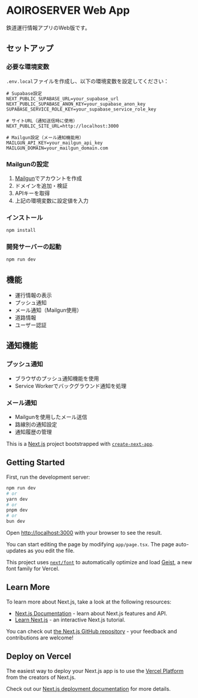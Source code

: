 # AOIROSERVER Web App

鉄道運行情報アプリのWeb版です。

## セットアップ

### 必要な環境変数

`.env.local`ファイルを作成し、以下の環境変数を設定してください：

```env
# Supabase設定
NEXT_PUBLIC_SUPABASE_URL=your_supabase_url
NEXT_PUBLIC_SUPABASE_ANON_KEY=your_supabase_anon_key
SUPABASE_SERVICE_ROLE_KEY=your_supabase_service_role_key

# サイトURL（通知送信時に使用）
NEXT_PUBLIC_SITE_URL=http://localhost:3000

# Mailgun設定（メール通知機能用）
MAILGUN_API_KEY=your_mailgun_api_key
MAILGUN_DOMAIN=your_mailgun_domain.com
```

### Mailgunの設定

1. [Mailgun](https://www.mailgun.com/)でアカウントを作成
2. ドメインを追加・検証
3. APIキーを取得
4. 上記の環境変数に設定値を入力

### インストール

```bash
npm install
```

### 開発サーバーの起動

```bash
npm run dev
```

## 機能

- 運行情報の表示
- プッシュ通知
- メール通知（Mailgun使用）
- 道路情報
- ユーザー認証

## 通知機能

### プッシュ通知
- ブラウザのプッシュ通知機能を使用
- Service Workerでバックグラウンド通知を処理

### メール通知
- Mailgunを使用したメール送信
- 路線別の通知設定
- 通知履歴の管理

This is a [Next.js](https://nextjs.org) project bootstrapped with [`create-next-app`](https://nextjs.org/docs/app/api-reference/cli/create-next-app).

## Getting Started

First, run the development server:

```bash
npm run dev
# or
yarn dev
# or
pnpm dev
# or
bun dev
```

Open [http://localhost:3000](http://localhost:3000) with your browser to see the result.

You can start editing the page by modifying `app/page.tsx`. The page auto-updates as you edit the file.

This project uses [`next/font`](https://nextjs.org/docs/app/building-your-application/optimizing/fonts) to automatically optimize and load [Geist](https://vercel.com/font), a new font family for Vercel.

## Learn More

To learn more about Next.js, take a look at the following resources:

- [Next.js Documentation](https://nextjs.org/docs) - learn about Next.js features and API.
- [Learn Next.js](https://nextjs.org/learn) - an interactive Next.js tutorial.

You can check out [the Next.js GitHub repository](https://github.com/vercel/next.js) - your feedback and contributions are welcome!

## Deploy on Vercel

The easiest way to deploy your Next.js app is to use the [Vercel Platform](https://vercel.com/new?utm_medium=default-template&filter=next.js&utm_source=create-next-app&utm_campaign=create-next-app-readme) from the creators of Next.js.

Check out our [Next.js deployment documentation](https://nextjs.org/docs/app/building-your-application/deploying) for more details.
